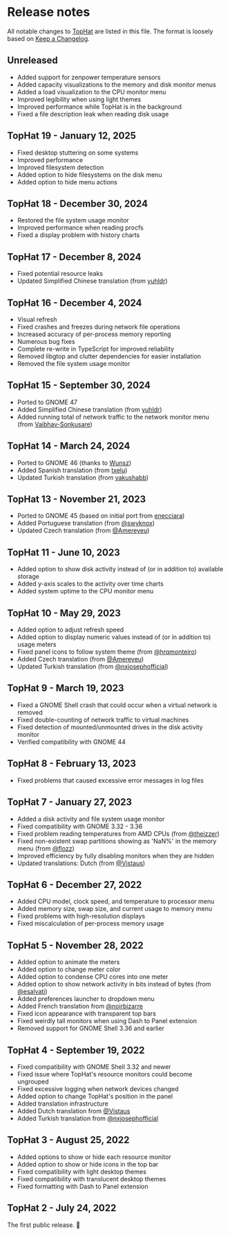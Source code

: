 # Release notes

All notable changes to [TopHat] are listed in this file. The format is loosely
based on [Keep a Changelog].

## Unreleased

- Added support for zenpower temperature sensors
- Added capacity visualizations to the memory and disk monitor menus
- Added a load visualization to the CPU monitor menu
- Improved legibility when using light themes
- Improved performance while TopHat is in the background
- Fixed a file description leak when reading disk usage

## TopHat 19 - January 12, 2025

- Fixed desktop stuttering on some systems
- Improved performance
- Improved filesystem detection
- Added option to hide filesystems on the disk menu
- Added option to hide menu actions

## TopHat 18 - December 30, 2024

- Restored the file system usage monitor
- Improved performance when reading procfs
- Fixed a display problem with history charts

## TopHat 17 - December 8, 2024

- Fixed potential resource leaks
- Updated Simplified Chinese translation (from [yuhldr](https://github.com/yuhldr))

## TopHat 16 - December 4, 2024

- Visual refresh
- Fixed crashes and freezes during network file operations
- Increased accuracy of per-process memory reporting
- Numerous bug fixes
- Complete re-write in TypeScript for improved reliability
- Removed libgtop and clutter dependencies for easier installation
- Removed the file system usage monitor

## TopHat 15 - September 30, 2024

- Ported to GNOME 47
- Added Simplified Chinese translation (from
  [yuhldr](https://github.com/yuhldr))
- Added running total of network traffic to the network monitor menu (from
  [Vaibhav-Sonkusare](https://github.com/Vaibhav-Sonkusare))

## TopHat 14 - March 24, 2024

- Ported to GNOME 46 (thanks to [Wunsz](https://github.com/Wunsz))
- Added Spanish translation (from [txelu](https://github.com/txelu))
- Updated Turkish translation (from [yakushabb](https://github.com/yakushabb))

## TopHat 13 - November 21, 2023

- Ported to GNOME 45 (based on initial port from
  [enecciara](https://github.com/enecciari))
- Added Portuguese translation (from [@swyknox](https://github.com/swyknox))
- Updated Czech translation (from [@Amereyeu](https://github.com/Amereyeu))

## TopHat 11 - June 10, 2023

- Added option to show disk activity instead of (or in addition to) available
  storage
- Added y-axis scales to the activity over time charts
- Added system uptime to the CPU monitor menu

## TopHat 10 - May 29, 2023

- Added option to adjust refresh speed
- Added option to display numeric values instead of (or in addition to) usage
  meters
- Fixed panel icons to follow system theme (from
  [@hrqmonteiro](https://github.com/hrqmonteiro))
- Added Czech translation (from [@Amereyeu](https://github.com/Amereyeu))
- Updated Turkish translation (from
  [@nxjosephofficial](https://github.com/nxjosephofficial))

## TopHat 9 - March 19, 2023

- Fixed a GNOME Shell crash that could occur when a virtual network is removed
- Fixed double-counting of network traffic to virtual machines
- Fixed detection of mounted/unmounted drives in the disk activity monitor
- Verified compatibility with GNOME 44

## TopHat 8 - February 13, 2023

- Fixed problems that caused excessive error messages in log files

## TopHat 7 - January 27, 2023

- Added a disk activity and file system usage monitor
- Fixed compatibility with GNOME 3.32 - 3.36
- Fixed problem reading temperatures from AMD CPUs (from
  [@theizzer](https://github.com/theizzer))
- Fixed non-existent swap partitions showing as 'NaN%' in the memory menu
  (from [@flozz](https://github.com/flozz))
- Improved efficiency by fully disabling monitors when they are hidden
- Updated translations: Dutch (from [@Vistaus](https://github.com/Vistaus))

## TopHat 6 - December 27, 2022

- Added CPU model, clock speed, and temperature to processor menu
- Added memory size, swap size, and current usage to memory menu
- Fixed problems with high-resolution displays
- Fixed miscalculation of per-process memory usage

## TopHat 5 - November 28, 2022

- Added option to animate the meters
- Added option to change meter color
- Added option to condense CPU cores into one meter
- Added option to show network activity in bits instead of bytes (from
  [@esalvati](https://github.com/esalvati))
- Added preferences launcher to dropdown menu
- Added French translation from [@noirbizarre](https://github.com/noirbizarre)
- Fixed icon appearance with transparent top bars
- Fixed weirdly tall monitors when using Dash to Panel extension
- Removed support for GNOME Shell 3.36 and earlier

## TopHat 4 - September 19, 2022

- Fixed compatibility with GNOME Shell 3.32 and newer
- Fixed issue where TopHat's resource monitors could become ungrouped
- Fixed excessive logging when network devices changed
- Added option to change TopHat's position in the panel
- Added translation infrastructure
- Added Dutch translation from [@Vistaus](https://github.com/Vistaus)
- Added Turkish translation from
  [@nxjosephofficial](https://github.com/nxjosephofficial)

## TopHat 3 - August 25, 2022

- Added options to show or hide each resource monitor
- Added option to show or hide icons in the top bar
- Fixed compatibility with light desktop themes
- Fixed compatibility with translucent desktop themes
- Fixed formatting with Dash to Panel extension

## TopHat 2 - July 24, 2022

The first public release. 🎉️

[TopHat]: https://extensions.gnome.org/extension/5219/tophat/
[Keep a Changelog]: https://keepachangelog.com/en/1.0.0/
